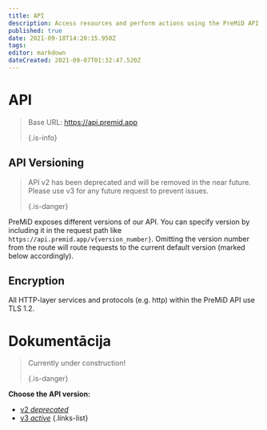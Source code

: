 ```yaml
---
title: API
description: Access resources and perform actions using the PreMiD API
published: true
date: 2021-09-18T14:20:15.950Z
tags: 
editor: markdown
dateCreated: 2021-09-07T01:32:47.520Z
---
```


# API

> Base URL: https://api.premid.app 
> 
> {.is-info}

## API Versioning
> API v2 has been deprecated and will be removed in the near future. Please use v3 for any future request to prevent issues. 
> 
> {.is-danger}

PreMiD exposes different versions of our API. You can specify version by including it in the request path like `https://api.premid.app/v{version_number}`. Omitting the version number from the route will route requests to the current default version (marked below accordingly).

## Encryption

All HTTP-layer services and protocols (e.g. http) within the PreMiD API use TLS 1.2.

# Dokumentācija
> Currently under construction! 
> 
> {.is-danger}

**Choose the API version:**
- [v2 *deprecated*](/dev/api/v2)
- [v3 *active*](/dev/api/v3)
{.links-list}